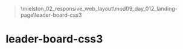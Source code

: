 > \mielston_02_responsive_web_layout\mod09_day_012_landing-page\leader-board-css3
# leader-board-css3
